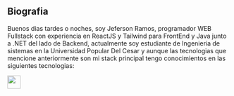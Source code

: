 ## Biografia

Buenos dias tardes o noches, soy Jeferson Ramos, programador WEB Fullstack con experiencia en ReactJS y Tailwind para FrontEnd y Java junto a .NET del lado de Backend, actualmente soy estudiante de Ingenieria de sistemas en la Universidad Popular Del Cesar y aunque las tecnologias que mencione anteriormente son mi stack principal tengo conocimientos en las siguientes tecnologias:

<img src="https://iconos8.es/icon/Fycm8TUhWmFU/c-sharp-logo" width="30px" height="30px" alt="">

 
